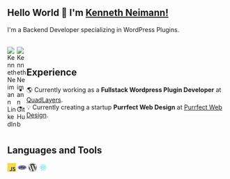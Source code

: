 ## Hello World 👋 I'm [Kenneth Neimann!](https://github.com/kanneimann)
I'm a Backend Developer specializing in WordPress Plugins.

<br/>

<a href="https://www.linkedin.com/in/neimann-kenneth/">
<img align="left" alt="Kenneth Neimann LinkedIn" width="22px" src="https://icongr.am/fontawesome/linkedin.svg?size=128&color=70c8ff" />
</a>
<a href="https://github.com/kanneimann">
<img align="left" alt="Kenneth Neimann GitHub" width="22px" src="https://icongr.am/fontawesome/github.svg?size=128&color=70c8ff" />
</a>

<br />

## Experience

- 🌎 Currently working as a **Fullstack Wordpress Plugin Developer** at [QuadLayers](https://quadlayers.com/).
- 💡 Currently creating a startup **Purrfect Web Design** at [Purrfect Web Design](https://purrfectweb.com/).

<br />

## Languages and Tools

<code><img height="20" src="https://raw.githubusercontent.com/github/explore/80688e429a7d4ef2fca1e82350fe8e3517d3494d/topics/javascript/javascript.png"></code>
<code><img height="20" src="https://raw.githubusercontent.com/github/explore/80688e429a7d4ef2fca1e82350fe8e3517d3494d/topics/php/php.png"></code>
<code><img height="20" src="https://raw.githubusercontent.com/github/explore/80688e429a7d4ef2fca1e82350fe8e3517d3494d/topics/wordpress/wordpress.png"></code>
<code><img height="20" src="https://raw.githubusercontent.com/github/explore/80688e429a7d4ef2fca1e82350fe8e3517d3494d/topics/react/react.png"></code>
